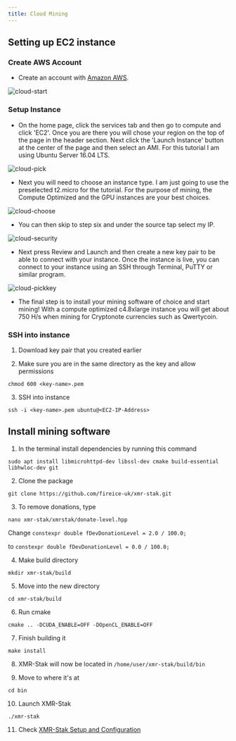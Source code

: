 ```yaml
---
title: Cloud Mining
---
```


## Setting up EC2 instance

### Create AWS Account
* Create an account with [Amazon AWS](https://portal.aws.amazon.com/billing/signup?nc2=h_ct&src=default&redirect_url=https%3A%2F%2Faws.amazon.com%2Fregistration-confirmation#/start).

![cloud-start](https://github.com/blockinator/qwertycoin-wiki-images/blob/master/mining/cloudmining/cloud-start.png)

### Setup Instance
* On the home page, click the services tab and then go to compute and click 'EC2'. Once you are there you will chose your region on the top of the page in the header section. Next click the 'Launch Instance' button at the center of the page and then select an AMI. For this tutorial I am using Ubuntu Server 16.04 LTS.

![cloud-pick](https://github.com/blockinator/qwertycoin-wiki-images/blob/master/mining/cloudmining/cloud-pick.png)

* Next you will need to choose an instance type. I am just going to use the preselected t2.micro for the tutorial. For the purpose of mining, the Compute Optimized and the GPU instances are your best choices.

![cloud-choose](https://github.com/blockinator/qwertycoin-wiki-images/blob/master/mining/cloudmining/cloud-choose.png)

* You can then skip to step six and under the source tap select my IP.

![cloud-security](https://github.com/blockinator/qwertycoin-wiki-images/blob/master/mining/cloudmining/cloud-security.png)

* Next press Review and Launch and then create a new key pair to be able to connect with your instance. Once the instance is live, you can connect to your instance using an SSH through Terminal, PuTTY or similar program.

![cloud-pickkey](https://github.com/blockinator/qwertycoin-wiki-images/blob/master/mining/cloudmining/cloud-createkey.png)

* The final step is to install your mining software of choice and start mining! With a compute optimized c4.8xlarge instance you will get about 750 H/s when mining for Cryptonote currencies such as Qwertycoin.

### SSH into instance
1. Download key pair that you created earlier

2. Make sure you are in the same directory as the key and allow permissions

```chmod 600 <key-name>.pem```

3. SSH into instance

```ssh -i <key-name>.pem ubuntu@<EC2-IP-Address>```

## Install mining software
1. In the terminal install dependencies by running this command

```sudo apt install libmicrohttpd-dev libssl-dev cmake build-essential libhwloc-dev git```

2. Clone the package

```git clone https://github.com/fireice-uk/xmr-stak.git```

3. To remove donations, type

```nano xmr-stak/xmrstak/donate-level.hpp```

Change
```constexpr double fDevDonationLevel = 2.0 / 100.0;```

to
```constexpr double fDevDonationLevel = 0.0 / 100.0;```

4. Make build directory

```mkdir xmr-stak/build```

5. Move into the new directory

```cd xmr-stak/build```

6. Run cmake

```cmake .. -DCUDA_ENABLE=OFF -DOpenCL_ENABLE=OFF```

7. Finish building it

```make install```

8. XMR-Stak will now be located in ```/home/user/xmr-stak/build/bin```

9. Move to where it's at

```cd bin```

10. Launch XMR-Stak

```./xmr-stak```

11. Check [XMR-Stak Setup and Configuration](https://github.com/qwertycoin-org/qwertycoin/wiki/XMR-Stak-Guide#XMR-Stak-Setup-and-Configuration)

